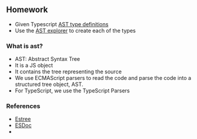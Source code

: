 ## Homework 
- Given Typescript [AST type definitions](https://github.com/typescript-eslint/typescript-eslint/blob/main/packages/ast-spec/src/ast-node-types.ts)
- Use the [AST explorer]([https://astexplorer.net/](https://astexplorer.net/)) to create each of the types

### What is ast?
- AST: Abstract Syntax Tree
- It is a JS object
- It contains the tree representing the source
- We use ECMAScript parsers to read the code and parse the code into a structured tree object, AST.
- For TypeScript, we use the TypeScript Parsers

### References
- [Estree](https://github.com/estree/estree/blob/53ab1c7dd29e7f1205ee9f6a6691bf6eaad5fb4b/es2015.md)
- [ESDoc](https://doc.esdoc.org/github.com/mason-lang/esast/class/src/ast.js~ExportSpecifier.html)
- 

